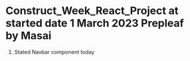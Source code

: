 # Construct_Week_React_Project at started  date 1 March 2023 Prepleaf by Masai 
1. Stated Navbar component today 